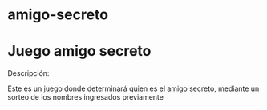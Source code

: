 # amigo-secreto
<H1> Juego amigo secreto</H1>
<p>Descripción:</p>
<p>Este es un juego donde determinará quien es el amigo secreto, mediante un sorteo de los nombres ingresados previamente</p>
